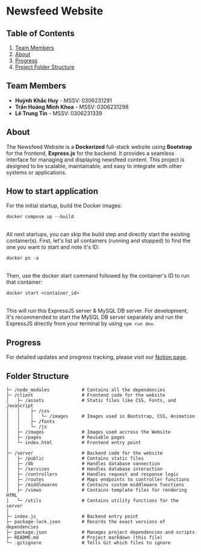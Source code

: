 # Newsfeed Website

## Table of Contents

1. [Team Members](#team-members)
2. [About](#about)
3. [Progress](#progress)
4. [Project Folder Structure](#folder-structure)

## Team Members

- **Huỳnh Khắc Huy** - MSSV: 0306231291
- **Trần Hoàng Minh Khoa** - MSSV: 0306231298
- **Lê Trung Tín** - MSSV: 0306231339

## About

The Newsfeed Website is a **Dockerized** full-stack website using **Bootstrap** for the frontend, **Express.js** for the backend. It provides a seamless interface for managing and displaying newsfeed content. This project is designed to be scalable, maintainable, and easy to integrate with other systems or applications.

## How to start application

For the initial startup, build the Docker images:
```
docker compose up --build
```
\
All next startups, you can skip the build step and directly start the existing container(s). First, let's list all containers (running and stopped) to find the one you want to start and note it's ID:
```
docker ps -a
```
\
Then, use the docker start command followed by the container's ID to run that container:
```
docker start <container_id>
```
\
This will run this ExpressJS server & MySQL DB server. For development, It's recommended to start the MySQL DB server separately and run the ExpressJS directly from your terminal by using `npm run dev`.
## Progress

For detailed updates and progress tracking, please visit our [Notion page](https://wind-chauffeur-826.notion.site/Newsfeed-Web-Fullstack-1c4ee58faa7880a684bfcf2ca0c85a58).

## Folder Structure

```
├─ /node_modules            # Contains all the dependencies
├─ /client                  # Frontend code for the website
│   ├─ /assets              # Static files like CSS, Fonts, and JavaScript
│   │    ├─ /css
│   │    │   └─ /images     # Images used in Bootstrap, CSS, Animation
│   │    ├─ /fonts
│   │    └─ /js
│   ├─ /images              # Images used accross the Website
│   ├─ /pages               # Reusable pages
│   └─ index.html           # Frontend entry point
│
├─ /server                  # Backend code for the website
│   ├─ /public              # Contains static files
│   ├─ /db                  # Handles database connection
│   ├─ /services            # Handles database interaction
│   ├─ /controllers         # Handles request and response logic
│   ├─ /routes              # Maps endpoints to controller functions
│   ├─ /middlewares         # Contains custom middleware functions
│   ├─ /views               # Contains template files for rendering HTML
│   └─ /utils               # Contains utility functions for the server
│
├─ index.js                 # Backend entry point
├─ package-lock.json        # Records the exact versions of dependencies
├─ package.json             # Manages project dependencies and scripts
├─ README.md                # Project markdown (this file)
└─ .gitignore               # Tells Git which files to ignore
```

